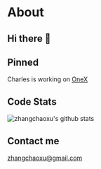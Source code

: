 # About 

## Hi there 👋

## Pinned

Charles is working on [OneX](https://onex.nb6868.com) 

## Code Stats

![zhangchaoxu&apos;s github stats](https://github-readme-stats.vercel.app/api?username=zhangchaoxu&show_icons=true)

## Contact me

zhangchaoxu@gmail.com

